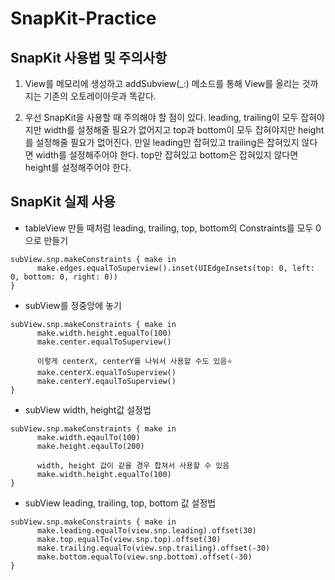 # SnapKit-Practice


## SnapKit 사용법 및 주의사항
1. View를 메모리에 생성하고 addSubview(_:) 메소드를 통해 View를 올리는 것까지는 기존의 오토레이아웃과 똑같다.

2. 우선 SnapKit을 사용할 때 주의해야 할 점이 있다. 
leading, trailing이 모두 잡혀야지만 width를 설정해줄 필요가 없어지고
top과 bottom이 모두 잡혀야지만 height를 설정해줄 필요가 없어진다.
만일 leading만 잡혀있고 trailing은 잡혀있지 않다면 width를 설정해주어야 한다.
top만 잡혀있고 bottom은 잡혀있지 않다면 height를 설정해주어야 한다.



## SnapKit 실제 사용
- tableView 만들 때처럼 leading, trailing, top, bottom의 Constraints를 모두 0으로 만들기
```
subView.snp.makeConstraints { make in
      make.edges.equalToSuperview().inset(UIEdgeInsets(top: 0, left: 0, bottom: 0, right: 0))
}
```

- subView를 정중앙에 놓기 
```
subView.snp.makeConstraints { make in
      make.width.height.equalTo(100)
      make.center.equalToSuperview()

      이렇게 centerX, centerY를 나눠서 사용할 수도 있음⭐️
      make.centerX.equalToSuperview()
      make.centerY.eqaulToSuperview()
}
```

- subView width, height값 설정법
```
subView.snp.makeConstraints { make in
      make.width.eqaulTo(100)
      make.height.eqaulTo(200)

      width, height 값이 같을 경우 합쳐서 사용할 수 있음
      make.width.height.equalTo(100)
}
```

- subView leading, trailing, top, bottom 값 설정법 
```
subView.snp.makeConstraints { make in
      make.leading.equalTo(view.snp.leading).offset(30)
      make.top.equalTo(view.snp.top).offset(30)
      make.trailing.equalTo(view.snp.trailing).offset(-30)
      make.bottom.equalTo(view.snp.bottom).offset(-30)
}
```



